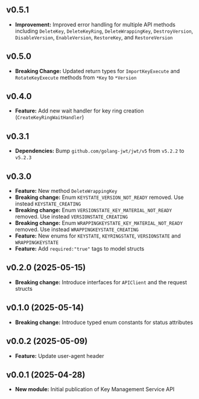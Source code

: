 ## v0.5.1
- **Improvement:** Improved error handling for multiple API methods including `DeleteKey`, `DeleteKeyRing`, `DeleteWrappingKey`, `DestroyVersion`, `DisableVersion`, `EnableVersion`, `RestoreKey`, and `RestoreVersion`

## v0.5.0
- **Breaking Change:** Updated return types for `ImportKeyExecute` and `RotateKeyExecute` methods from `*Key` to `*Version`

## v0.4.0
- **Feature:** Add new wait handler for key ring creation (`CreateKeyRingWaitHandler`)

## v0.3.1
  - **Dependencies:** Bump `github.com/golang-jwt/jwt/v5` from `v5.2.2` to `v5.2.3`

## v0.3.0
- **Feature:** New method `DeleteWrappingKey`
- **Breaking change:** Enum `KEYSTATE_VERSION_NOT_READY` removed. Use instead `KEYSTATE_CREATING`
- **Breaking change:** Enum `VERSIONSTATE_KEY_MATERIAL_NOT_READY` removed. Use instead `VERSIONSTATE_CREATING`
- **Breaking change:** Enum `WRAPPINGKEYSTATE_KEY_MATERIAL_NOT_READY` removed. Use instead `WRAPPINGKEYSTATE_CREATING`
- **Feature:** New enums for `KEYSTATE`, `KEYRINGSTATE`, `VERSIONSTATE` and `WRAPPINGKEYSTATE`
- **Feature:** Add `required:"true"` tags to model structs

## v0.2.0 (2025-05-15)
- **Breaking change:** Introduce interfaces for `APIClient` and the request structs

## v0.1.0 (2025-05-14)
- **Breaking change:** Introduce typed enum constants for status attributes

## v0.0.2 (2025-05-09)
- **Feature:** Update user-agent header

## v0.0.1 (2025-04-28)
- **New module:** Initial publication of Key Management Service API
